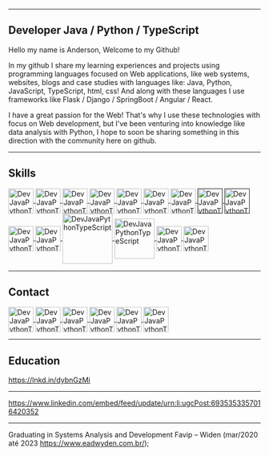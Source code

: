 <hr>
<h2>Developer Java / Python / TypeScript</h2>
<p>Hello my name is Anderson, Welcome to my Github!</p>
<p>In my github I share my learning experiences and projects using programming languages focused on Web applications, like web systems, websites, blogs and case studies with languages like: Java, Python, JavaScript, TypeScript, html, css! And along with these languages I use frameworks like Flask / Django / SpringBoot / Angular / React.
</p>
<p>I have a great passion for the Web! That's why I use these technologies with focus on Web development, but I've been venturing into knowledge like data analysis with Python, I hope to soon be sharing something in this direction with the community here on github.
</p>

<hr>

<h2>Skills</h2> 
<a href="https://docs.oracle.com/en/java/" target="_blank">
  <img src="https://encrypted-tbn0.gstatic.com/images?q=tbn:ANd9GcTllyP79MqrXCSSphiNTGeBm22-phQr0OfKItcYEwT-ue5N3g_PfUPC20w6o_obnroIat0&usqp=CAU" 
       align="center" alt="DevJavaPythonTypeScript" width="50em" style="max-width:100%;">
</a>
<a href="https://docs.python.org/3/" target="_blank">
  <img src="https://img2.gratispng.com/20180320/fkq/kisspng-angle-text-symbol-brand-other-python-5ab0c09b32b4d1.7494578715215330832077.jpg" 
       align="center" alt="DevJavaPythonTypeScript" width="50em" style="max-width:100%;">
</a>
<a href="https://developer.mozilla.org/pt-BR/docs/Web/JavaScript" target="_blank">
  <img src="https://96renato96.files.wordpress.com/2014/10/javascript-logo-png1.png" 
       align="center" alt="DevJavaPythonTypeScript" width="50em" style="max-width:100%;"> 
</a>
<a href="https://www.typescriptlang.org/docs/" target="_blank">
  <img src="https://blog.workana.com/wp-content/uploads/2018/03/Logo-TypeScript.png" 
       align="center" alt="DevJavaPythonTypeScript" width="50em" style="max-width:100%;">
</a>
<a href="https://angular.io/" target="_blank">
  <img src="https://upload.wikimedia.org/wikipedia/commons/thumb/c/cf/Angular_full_color_logo.svg/240px-Angular_full_color_logo.svg.png" 
       align="center" alt="DevJavaPythonTypeScript" width="50em" style="max-width:100%;">
</a>   
<a href="https://pt-br.reactjs.org/docs/getting-started.html" target="_blank">
  <img src="https://seeklogo.com/images/R/react-logo-7B3CE81517-seeklogo.com.png" 
       align="center" alt="DevJavaPythonTypeScript" width="50em" style="max-width:100%;">
</a>
<a href="https://vuejs.org/v2/guide/" target="_blank">
  <img src="https://vuejs.org/images/logo.png" 
       align="center" alt="DevJavaPythonTypeScript" width="50em" style="max-width:100%;">
</a>
<a href="" target="_blank">
  <img src="https://cdn-icons-png.flaticon.com/512/732/732212.png" 
       align="center" alt="DevJavaPythonTypeScript" width="50em" style="max-width:100%;">
</a>
<a href="" target="_blank">
  <img src="https://logospng.org/download/css-3/logo-css-3-2048.png" 
       align="center" alt="DevJavaPythonTypeScript" width="50em" style="max-width:100%;">
</a>
<a href="https://getbootstrap.com/" target="_blank">
  <img src="https://getbootstrap.com.br/docs/4.1/assets/img/bootstrap-stack.png" 
       align="center" alt="DevJavaPythonTypeScript" width="50em" style="max-width:100%;">
</a>

<a href="https://www.primefaces.org/primeng/" target="_blank">
  <img src="https://i0.wp.com/www.primefaces.org/wp-content/uploads/2016/10/primeng.png?resize=250%2C250&ssl=1" 
       align="center" alt="DevJavaPythonTypeScript" width="50em" style="max-width:100%;">
</a>
<a href="https://linkwhats.app/3a9228" target="_blank">
  <img src="https://e7.pngegg.com/pngimages/44/4/png-clipart-logo-product-design-brand-font-sql-logo-blue-text.png" 
       align="center" alt="DevJavaPythonTypeScript" width="100em" style="max-width:120%;">
</a>
<a href="https://linkwhats.app/3a9228" target="_blank">
  <img src="https://1000logos.net/wp-content/uploads/2020/08/MySQL-Logo.png" 
       align="center" alt="DevJavaPythonTypeScript" width="80em" style="max-width:120%;">
</a>
<a href="https://linkwhats.app/3a9228" target="_blank">
  <img src="https://flask.palletsprojects.com/en/2.1.x/_images/flask-logo.png" 
       align="center" alt="DevJavaPythonTypeScript" width="50em" style="max-width:120%;">
</a>
<a href="https://linkwhats.app/3a9228" target="_blank">
  <img src="[[https://flask.palletsprojects.com/en/2.1.x/_images/flask-logo.png](https://banner2.cleanpng.com/20180508/qyw/kisspng-flask-python-web-framework-web-application-tutoria-5af1dbb70b6430.1030595115257998630467.jpg)](https://res.cloudinary.com/practicaldev/image/fetch/s--uEMNBYzd--/c_imagga_scale,f_auto,fl_progressive,h_1080,q_auto,w_1080/https://raw.githubusercontent.com/admin-dashboards/deploy-flask-app/master/media/deploy-flask-app-blog-article.jpg)" 
       align="center" alt="DevJavaPythonTypeScript" width="50em" style="max-width:120%;">
</a>


<hr>

<h2>Contact</h2>

<a href="https://github.com/BlackCode7" target="_blank" >
  <img src="https://github.githubassets.com/images/modules/logos_page/Octocat.png" 
       align="center" alt="DevJavaPythonTypeScript" width="50em" style="max-width:100%;">
</a>
<a href="anderson77martins@outlook.com" target="_blank">
  <img src="https://evernote.com/blog/wp-content/uploads/2018/02/Outlook.com_Blog-Asset-232x232.png" 
       align="center" alt="DevJavaPythonTypeScript" width="50em" style="max-width:100%;">
</a>
<a href="https://www.linkedin.com/in/desenvolvedorpythondjango/" target="_blank" >
  <img src="https://cdn-icons-png.flaticon.com/512/174/174857.png" 
       align="center" alt="DevJavaPythonTypeScript" width="50em" style="max-width:100%;">
</a>
<a href="https://gitlab.com/Anderson7770" target="_blank" >
  <img src="https://www.inf.ufpr.br/les17/gitlab.png" 
       align="center" alt="DevJavaPythonTypeScript" width="50em" style="max-width:100%;">
</a>
<a href="https://www.instagram.com/andersonribeirom/" target="_blank">
  <img src="https://logodownload.org/wp-content/uploads/2017/04/instagram-logo.png" 
       align="center" alt="DevJavaPythonTypeScript" width="50em" style="max-width:100%;">
</a>
<a href="https://linkwhats.app/3a9228" target="_blank">
  <img src="https://logodownload.org/wp-content/uploads/2015/04/whatsapp-icone-2.png" 
       align="center" alt="DevJavaPythonTypeScript" width="50em" style="max-width:100%;">
</a>

<hr>

<h2>Education</h2>

https://lnkd.in/dybnGzMi

<hr>

https://www.linkedin.com/embed/feed/update/urn:li:ugcPost:6935353357016420352

<hr>

Graduating in Systems Analysis and Development Favip – Widen (mar/2020 até 2023 https://www.eadwyden.com.br/);

<!--
**BlackCode7/BlackCode7** is a ✨ _special_ ✨ repository because its `README.md` (this file) appears on your GitHub profile.

Here are some ideas to get you started:

-->
